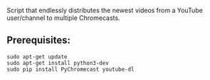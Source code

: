 Script that endlessly distributes the newest videos from a YouTube user/channel
to multiple Chromecasts.

## Prerequisites:

```
sudo apt-get update
sudo apt-get install python3-dev
sudo pip install PyChromecast youtube-dl
```
